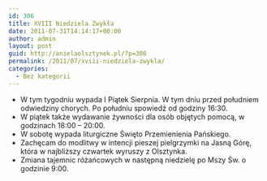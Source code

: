 ```yaml
---
id: 306
title: XVIII Niedziela Zwykła
date: 2011-07-31T14:14:17+00:00
author: admin
layout: post
guid: http://anielaolsztynek.pl/?p=306
permalink: /2011/07/xviii-niedziela-zwykla/
categories:
  - Bez kategorii
---
```

  * W tym tygodniu wypada I Piątek Sierpnia. W tym dniu przed południem odwiedziny chorych. Po południu spowiedź od godziny 16:30.
  * W piątek także wydawanie żywności dla osób objętych pomocą, w godzinach 18:00 &#8211; 20:00.
  * W sobotę wypada liturgiczne Święto Przemienienia Pańskiego.
  * Zachęcam do modlitwy w intencji pieszej pielgrzymki na Jasną Górę, która w najbliższy czwartek wyruszy z Olsztynka.
  * Zmiana tajemnic różańcowych w następną niedzielę po Mszy Św. o godzinie 9:00.
